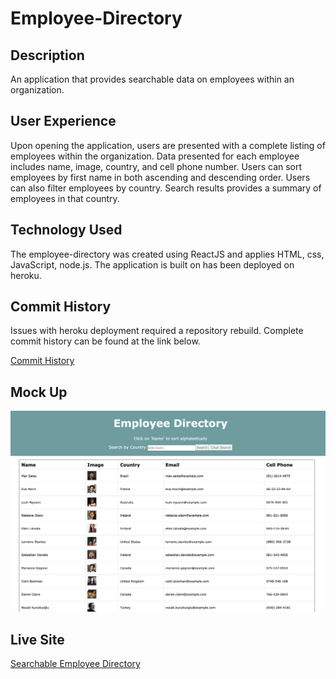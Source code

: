 # Employee-Directory


## Description

An application that provides searchable data on employees within an organization. 

## User Experience

Upon opening the application, users are presented with a complete listing of employees within the organization.  Data presented for each employee includes name, image, country, and cell phone number. Users can sort employees by first name in both ascending and descending order. Users can also filter employees by country.  Search results provides a summary of employees in that country.

## Technology Used 

The employee-directory was created using ReactJS and applies HTML, css, JavaScript, node.js. The application is built on has been deployed on heroku. 

## Commit History

Issues with heroku deployment required a repository rebuild. Complete commit history can be found at the link below.

[Commit History](https://github.com/catherinebshaw/Employee-Directory)
## Mock Up
![Employee Directory Full Search Image](https://github.com/catherinebshaw/employee-hw/blob/master/public/edirectory-screenshot%20main.png)


## Live Site
[Searchable Employee Directory](https://employee-directory-cs.herokuapp.com/)
